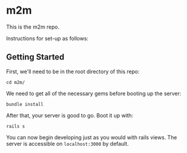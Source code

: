 # m2m

This is the m2m repo. 

Instructions for set-up as follows:

## Getting Started

First, we'll need to be in the root directory of this repo:

	cd m2m/

We need to get all of the necessary gems before booting up the server:

	bundle install

After that, your server is good to go.  Boot it up with:

	rails s

You can now begin developing just as you would with rails views. The server is accessible on `localhost:3000` by default. 

